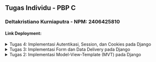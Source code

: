 ## Tugas Individu - PBP C
### Deltakristiano Kurniaputra - NPM: 2406425810
#### Link Deployment: 


<details><summary>Tugas 4: Implementasi Autentikasi, Session, dan Cookies pada Django</summary>


---
## **Q1:** Apa itu `Django AuthenticationForm`? Jelaskan juga kelebihan dan kekurangannya.

`AuthenticationForm` adalah komponen form autentikasi bawaan Django yang dirancang khusus untuk memfasilitasi proses login pengguna dengan cara yang aman dan efisien.

Kelebihan:

- Bisa langsung dipakai "off the shelf". Form ini dapat langsung diintegrasikan ke dalam aplikasi Django tanpa memerlukan konfigurasi yang rumit untuk classic common login.
Dari perspektif keamanan, Django telah membangun mekanisme perlindungan yang solid di dalam form ini. Sistem hashing password otomatis dan validasi kredensial pengguna sudah tertanam, sehingga meminimalkan potensi kerentanan keamanan umum dalam proses autentikasi.

- Selain itu, juga sudah terintegrasi dengan baik terhadap ekosistem Django. Hal ini memungkinkan sinkronisasi yang baik dengan session management, middleware, dan decorator seperti `@login_required`.
Ini juga memberikan pengalaman pengguna yang lebih baik dengan pesan error yang jelas dan informatif ketika terjadi kesalahan pada username atau password.

Kekurangan: 

- Fleksibilitas kustomisasi kurang karena off the shelf. Misalnya ketika membutuhkan fitur autentikasi yang lebih spesifik, seperti login berbasis email, OTP (One-Time Password), atau integrasi social login yang semuanya memerlukan form kustom.

- Desain visual juga belum bawaan. Karena tanpa styling bawaan, mengharuskan kita developer untuk menambahkan styling CSS dan desain UI sendiri.

- Fitur-fitur keamanan yang lebih advanced seperti two-factor authentication (2FA), CAPTCHA, atau rate limiting untuk mencegah brute force attack perlu diimplementasikan secara manual dan terpisah.
  
---
## **Q2:** Apa perbedaan antara autentikasi dan otorisasi? Bagaiamana Django mengimplementasikan kedua konsep tersebut?

Autentikasi: proses verifikasi identitas user untuk memastikan mereka adalah siapa yang mereka klaim melalui validasi kredensial seperti username dan password.

Otorisasi: menentukan hak akses pengguna, apa saja yang mereka bisa akses/lakukan, setelah autentikasi berhasil.

Django mengimplementasikan kedua konsep tersebut melalui modul `django.contrib.auth`. Untuk autentikasi, Django menyediakan `AuthenticationForm` dan middleware yang mengelola validasi sesi pengguna secara otomatis. 
Untuk otorisasi, Django menggunakan sistem izin berbasis role, pengelompokan grup, dan decorator seperti `@login_required` dan `@permission_required` untuk mengontrol akses terhadap view dan resource berdasarkan izin pengguna.

---
## **Q3:** Apa saja kelebihan dan kekurangan session dan cookies dalam konteks menyimpan state di aplikasi web?

Cookies:

- Keunggulan: Cookies disimpan langsung di browser pengguna, mengurangi beban pada server. Selama pengaturan tanggal expired tepat, cookies dapat mempertahankan data user lintas session browser. Aksesibilitas dari klien juga mudah melalui JavaScript, memberikan fleksibilitas dalam manipulasi data di front end.

- Kekurangan: Kapasitas penyimpanan terbatas hanya sekitar 4KB per cookie. Keamanan juga menjadi risiko karena cookies rentan terhadap manipulasi dan serangan seperti XSS atau CSRF jika tidak dienkripsi atau di-sign dengan baik. Setiap request HTTP mengirimkan cookies ke server, menambah overhead jaringan. Selain itu, pengguna atau browser dapat memblokir cookies berdasarkan pengaturan privasi mereka.

Session:

- Kelebihan: Data session disimpan di server, memberikan keamanan yang jauh lebih tinggi dan meminimalkan risiko manipulasi oleh pengguna. Session juga mendukung penyimpanan data dalam jumlah yang lebih besar dan lebih kompleks dibandingkan cookies, cocok untuk informasi sensitif atau terstruktur.

- Kekurangan: Setiap session memerlukan alokasi memori atau storage backend di server, meningkatkan beban infrastruktur terutama dengan jumlah pengguna aktif yang besar. Session memiliki waktu hidup yang relatif pendek dan tidak bertahan antar browser tanpa konfigurasi khusus. Session masih bergantung pada session ID yang umumnya disimpan dalam cookie untuk melacak identitas pengguna, sehingga tetap memiliki beberapa kerentanan inherited dari cookies.

---
## **Q4:** Apakah penggunaan cookies aman secara default dalam pengembangan web, atau apakah ada risiko potensial yang harus diwaspadai? Bagaimana Django menangani hal tersebut?

Cookies tidak aman secara default karena disimpan di browser pengguna dan rentan terhadap berbagai serangan. Risiko utama meliputi manipulasi cookie di mana pengguna dapat mengubah nilai cookie, session hijacking ketika penyerang mencuri session ID untuk mengakses akun pengguna, dan serangan XSS yang memungkinkan attacker membaca atau mengubah cookie melalui kode JavaScript berbahaya.

Django menerapkan beberapa lapisan perlindungan untuk mengamankan cookies. Signed cookies memastikan integritas data dengan mendeteksi jika cookie telah dimodifikasi. Flag HttpOnly mencegah akses cookie dari JavaScript, mengurangi risiko pencurian melalui XSS. Flag Secure memastikan cookies hanya dikirimkan melalui koneksi HTTPS terenkripsi, melindungi dari penyadapan di jalur transmisi.
Selain itu, Django mengimplementasikan CSRF token pada setiap form untuk memvalidasi bahwa request berasal dari aplikasi legitimate, bukan dari situs berbahaya pihak ketiga. Kombinasi mekanisme ini membuat penggunaan cookies untuk session dan autentikasi menjadi relatif aman, asalkan aplikasi berjalan di atas HTTPS dan best practices keamanan lainnya diterapkan dengan konsisten.


---

## **Q5:**  Jelaskan bagaimana cara kamu mengimplementasikan checklist di atas secara step-by-step (bukan hanya sekadar mengikuti tutorial).

Mirip seperti pengerjaan Tugas-tugas sebelumnya, saya mulai dengan tutorial dan bertanya kepada LLM (read: chatgpt/claude) untuk meningkatkan pemahaman dan bertanya hal yang membingungkan selama pengerjaan tugas ini. Step saya dalam pemenuhan checklist adalah seperti ini:

1. Mengintegrasikan `User` model dari `django.contrib.auth.models` untuk menghubungkan produk dengan pengguna, kemudian mengembangkan fungsi registrasi, login, dan logout di `views.py` menggunakan `UserCreationForm` dan `AuthenticationForm`.

2. Membuat template HTML untuk halaman registrasi, login, dan logout, serta mendaftarkan endpoint URL di `urls.py` untuk mengarahkan request ke fungsi-fungsi autentikasi yang sesuai.

3. Memodifikasi halaman utama untuk menampilkan informasi pengguna yang sedang login seperti username dan last_login melalui session atau cookies.

4. Membuat dua akun pengguna berbeda dan mengisi masing-masing dengan tiga produk dummy.

5. Melakukan commit ke GitHub, dan mendeploy ke PWS untuk production.

---
 
- [X] Mengimplementasikan fungsi registrasi, login, dan logout untuk memungkinkan pengguna mengakses aplikasi sebelumnya sesuai dengan status login/logoutnya.
- [X] Membuat dua (2) akun pengguna dengan masing-masing tiga (3) dummy data menggunakan model yang telah dibuat sebelumnya untuk setiap akun di lokal.
- [X] Menghubungkan model Product dengan User.
- [X] Menampilkan detail informasi pengguna yang sedang logged in seperti username dan menerapkan cookies seperti last_login pada halaman utama aplikasi.
- [X] Menjawab beberapa pertanyaan berikut pada README.md pada root folder (silakan modifikasi README.md yang telah kamu buat sebelumnya; tambahkan subjudul untuk setiap tugas).
  - [X] Apa itu Django AuthenticationForm? Jelaskan juga kelebihan dan kekurangannya.
  - [X] Apa perbedaan antara autentikasi dan otorisasi? Bagaimana Django mengimplementasikan kedua konsep tersebut?
  - [X] Apa saja kelebihan dan kekurangan session dan cookies dalam konteks menyimpan state di aplikasi web?
  - [X] Apakah penggunaan cookies aman secara default dalam pengembangan web, atau apakah ada risiko potensial yang harus diwaspadai? Bagaimana Django menangani hal tersebut?
  - [X] Jelaskan bagaimana cara kamu mengimplementasikan checklist di atas secara step-by-step (bukan hanya sekadar mengikuti tutorial).
- [X] Melakukan add-commit-push ke GitHub.

</details>

<details><summary>Tugas 3: Implementasi Form dan Data Delivery pada Django</summary>

---
## **Q1:** Jelaskan mengapa kita memerlukan data delivery dalam pengimplementasian sebuah platform?

Karena dalam pengimplementasian sebuah platform, kita perlu mengirimkan data dari satu komponen ke komponen lainnya. Dalam proses ini, data dapat dikirimkan dalam berbagai format seperti HTML, XML, dan JSON sesuai dengan kebutuhan dan kecocokan sistem. Format-format ini dirancang agar mudah dimengerti dan dapat diproses dengan cepat oleh program. Dengan menggunakan data delivery yang tepat, berbagai komponen sistem dapat saling berkomunikasi dengan efektif. 

---

## **Q2:** Menurutmu, mana yang lebih baik antara XML dan JSON? Mengapa JSON lebih populer dibandingkan XML?

Menurut saya pribadi, JSON jauh lebih intuitif dan mudah dipahami dibandingkan XML, bahkan tanpa background ataupun prior knowledge. Saya pertama kali tahu adanya JSON kurang dari setahun lalu saat seleksi RISTEK Data Science, dan langsung memahaminya saat pertama kali membacanya. Hal ini mungkin karena format key-value pairs JSON lebih sederhana, sedangkan XML memiliki struktur yang lebih kompleks dengan banyak tag pembuka dan penutup.



Dari segi penggunaan praktis, saya jarang menemukan project yang masih menggunakan XML. Dalam project, konvensi merupakan hal yang penting, dan mungkin, dugaan saya, XML menjadi jarang digunakan karena sedikit orang yang memakainya, sehingga tercipta siklus di mana semakin sedikit adoption, semakin jarang orang memilihnya (bukan konvensi). Selain itu, JSON juga memiliki dukungan yang lebih luas dari hampir semua bahasa pemrograman modern, membuat JSON menjadi pilihan yang lebih praktis dan relevan untuk pengembangan aplikasi saat ini.

---
## **Q3:** Jelaskan fungsi dari method `is_valid()` pada form Django dan mengapa kita membutuhkan method tersebut?
Method `is_valid()` pada form Django digunakan untuk memvalidasi data yang dikirimkan oleh pengguna melalui form. Method ini memeriksa apakah semua data telah memenuhi kriteria yang didefinisikan dan mengembalikan nilai `True` jika valid atau `False` jika tidak.

Kita membutuhkan `is_valid()` karena method ini memastikan keamanan dan integritas data sebelum disimpan ke database. Dengan memvalidasi data terlebih dahulu, kita dapat mencegah data yang tidak aman atau tidak sesuai format dari masuk ke sistem, menghindari error aplikasi, dan memberikan feedback yang jelas kepada pengguna jika ada kesalahan input. Seperti yang terlihat dalam tutorial, pada fungsi `create_news`, form hanya akan disimpan ke database ketika `is_valid()` mengembalikan `True` dan request method adalah POST.

---

## **Q4:** Mengapa kita membutuhkan `csrf_token` saat membuat form di Django? Apa yang dapat terjadi jika kita tidak menambahkan `csrf_token` pada form Django? Bagaimana hal tersebut dapat dimanfaatkan oleh penyerang?

`csrf_token` adalah token keamanan yang di-generate otomatis oleh Django untuk melindungi aplikasi dari serangan CSRF (Cross-Site Request Forgery). Token ini memastikan bahwa form yang di-submit benar-benar berasal dari aplikasi kita, bukan dari situs lain yang sekiranya berbahaya.

`csrf_token` bekerja dengan cara menyisipkan token unik yang acak ke dalam setiap permintaan POST. Karena penyerang tidak memiliki akses ke token yang sah milik pengguna, mereka tidak dapat membuat permintaan palsu yang akan diterima oleh server. Dengan mekanisme ini, Django memastikan bahwa hanya permintaan yang memiliki token yang tepat yang akan diproses.

Tanpa `csrf_token`, aplikasi menjadi rentan terhadap serangan. Penyerang dapat membuat situs palsu dengan form tersembunyi yang secara otomatis terkirim ketika pengguna mengunjungi situs mereka. Jika pengguna masih login di aplikasi kita, request akan dikirimkan dengan kredensial login pengguna yang valid, memungkinkan penyerang untuk melakukan aksi tanpa persetujuan pengguna seperti mengubah data pribadi, menghapus konten, atau melakukan transaksi. Dengan `csrf_token`, Django memvalidasi bahwa request benar-benar dari aplikasi kita sendiri, sehingga mencegah serangan semacam ini terjadi.

---

## **Q5:** Jelaskan bagaimana cara kamu mengimplementasikan checklist di atas secara step-by-step (bukan hanya sekadar mengikuti tutorial).

Mirip seperti pengerjaan Tugas 2 sebelumnya, saya mulai dengan tutorial dan bertanya kepada LLM (read: chatgpt/claude) untuk meningkatkan pemahaman dan bertanya hal yang membingungkan selama pengerjaan tugas ini. Step saya dalam pemenuhan checklist adalah seperti ini:

1. Membuat fungsi view dan URL routing untuk menampilkan data `Product` dalam berbagai format (`XML`, `JSON`, `XML by ID`, dan `JSON by ID`) sesuai contoh tutorial.
2. Menambahkan halaman `/add-product` dengan form untuk membuat `Product` baru dan halaman `/product/<str:id>` untuk detail `Product`.
3. Mendokumentasikan jawaban pertanyaan dalam `README.md`.
4. Melakukan pengujian API `GET` via POSTMAN.
5. Commit ke GitHub dan deployment ke PWS.

---

## **Q6:** Apakah ada feedback untuk asdos di tutorial 2 yang sudah kalian kerjakan?

Sudah sangat baik, hampir semua komponen dalam tugas dapat dipelajari dari tutorial 👍👍👍

Cuma mungkin another feedback sedikit, it'd be nice kalau di tiap sesi tutorial dijelaskan juga sisi "why"-nya. I assume ini tidak dijelaskan karena harapannya mahasiswa mencari sendiri untuk menjawab tugas secara mandiri. Namun menurut saya pribadi, dalam sesi pembelajaran, agar pelajaran lebih "nyantol" ke mahasiswa, perlu diterangkan "why" dari each major steps. I think that'd really help enhance the learning experience by a significant margin.

---
## Postman:
<img width="1280" height="683" alt="gambar-t3-xml-id" src="gambar-t3-xml-id.jpg" />
<img width="1280" height="683" alt="gambar-t3-xml" src="gambar-t3-xml.jpg" />
<img width="1280" height="683" alt="gambar-t3-json-id" src="gambar-t3-json-id.jpg" />
<img width="1280" height="683" alt="gambar-t3-json" src="gambar-t3-json.jpg" />

(Kalo gabisa diakses, buka aja file `gambar-t3-<format>` yang ada di repo ini)

---
### Checklist Tugas

- [X] Tambahkan 4 fungsi `views` baru untuk melihat objek yang sudah ditambahkan dalam format:
    - [X] XML
    - [X] JSON
    - [X] XML by ID
    - [X] JSON by ID
- [X] Buat **routing URL** untuk masing-masing `views` yang telah ditambahkan.
- [X] Buat halaman yang menampilkan data objek model. Halaman ini harus memiliki:
    - [X] Tombol "Add" yang akan mengarah ke halaman formulir.
    - [X] Tombol "Detail" pada setiap data objek model untuk menampilkan halaman detail objek.
- [X] Buat halaman **formulir** untuk menambahkan objek model pada aplikasi sebelumnya.
- [X] Buat halaman yang menampilkan detail dari setiap data objek model.
- [X] Jawab pertanyaan-pertanyaan berikut pada berkas `README.md` di _root folder_:
    - [X] Mengapa kita memerlukan **data delivery** dalam pengimplementasian sebuah _platform_?
    - [X] Mana yang lebih baik antara **XML** dan **JSON**? Mengapa **JSON** lebih populer dibandingkan **XML**?
    - [X] Jelaskan fungsi dari method `is_valid()` pada formulir Django dan mengapa kita membutuhkannya.
    - [X] Mengapa kita membutuhkan `csrf_token` saat membuat formulir di Django? Apa yang dapat terjadi jika tidak ada `csrf_token`? Bagaimana hal ini dapat dimanfaatkan oleh penyerang?
    - [X] Jelaskan implementasi **_step-by-step_** dari daftar periksa di atas.
    - [X] Berikan _feedback_ untuk asdos pada tutorial 2.
- [X] Akses keempat URL di poin 2 menggunakan **Postman**.
- [X] Buat **_screenshot_** dari hasil akses URL pada Postman dan tambahkan ke `README.md`.
- [X] Lakukan `add-commit-push` ke GitHub.
</details>

<details><summary>Tugas 2: Implementasi Model-View-Template (MVT) pada Django</summary>


---
## **Q1:** Jelaskan bagaimana cara kamu mengimplementasikan checklist secara step-by-step (bukan hanya sekadar mengikuti tutorial).

- Pertama buka tutorial, `print as pdf`, lalu saya upload tutorial ke chatgpt/claude buat memberikan chatgpt/claude context akan pekerjaan saya. Tujuannya adalah ketika ada error atau istilah yang belum pernah dengar atau penjelasan yang saya rasa membingungkan, saya bisa tanya chatgpt/claude. Better, saya bisa konfigurasikan cara penjelasannya sesuai preferensi saya agar saya lebih mudah memahaminya (saya lebih mudah paham jika dijelaskan dengan pendekatan seperti ini: Misal ada sebongkah lines of codes, saya ingin tahu alasan kenapa diperlukan those line of codes dan apa impactnya terhadap goal overall, dan contoh langsung supaya lebih terbayang. Dengan pendekatan penjelasan ini, saya jadi jauh lebih memahami materi, dan chatgpt/claude easily help me done that.)
- Saya lalu baca sekilas checklist tugas, apa aja yang diharapkan untuk dilakukan, tanya chatgpt/claude juga kalau tidak paham maksudnya apa.
- Mengimplementasikan setiap step dari tutorial, lalu setiap ada perubahan (perbedaan dengan tugas), saya langsung edit implementasi tutorial sesuai dengan tugas.
- Selama local server udah bisa di run, especially saat mengedit file `html`, saya selalu check di lokal bagaimana perubahan yang lakukan berdampak ke presentasi dari webnya. Supaya lebih kebayang each line of htmlnya gunanya untuk apa.

Berikut langkah-langkahnya untuk menyelesaikan checklist:

1. Pertama mengikuti seperti tutorial dulu, menyiapkan folder project baru dengan Python virtual environment, file `requirements.txt`, dan menginstall semua dependency yang dibutuhkan.
2. Membuat project Django `nextjersey` menggunakan `django-admin startproject`, kemudian mengkonfigurasi `settings.py` untuk menghubungkan dengan database dan menyiapkan `git` serta `github` untuk version control.
3. Menjalankan arsitektur *MVT dengan membuat aplikasi `main`, mendefinisikan model `Product` pada `models.py`, dan melakukan migrasi untuk menerapkannya ke database.
4. Membuat template HTML dalam direktori `template` dan mengatur sistem routing URL melalui `views.py` di aplikasi `main` serta `urls.py` di level project dan aplikasi.
5. Melakukan deployment ke PWS.

---



## **Q2:** Buatlah bagan yang berisi request client ke web aplikasi berbasis Django beserta responnya dan jelaskan pada bagan tersebut kaitan antara urls.py, views.py, models.py, dan berkas html.

\
<img width="1019" height="660" alt="gambar-t2" src="gambar-t2.png" />
(Made in Miro)
(Kalo gabisa diakses, buka aja file `gambar-t2.png` yang ada di repo ini)

Alur: 
1. User kirim request URL
2. urls.py cocokkan URL lalu menentukan view mana yang dijalankan
3. views.py jalanin -> minta data ke models.py
4. models.py ambil data dari database → kembalikan ke views.py
4. views.py kirim data ke filename.html → template render jadi HTML
5. views.py ambil HTML dari template → di wrap jadi HTTP Response
6. Kirim response ke browser user
7. user sekarang bisa lihat web pagenya

---

## **Q3:** Jelaskan peran `settings.py` dalam proyek Django!

`settings.py` adalah file konfigurasi utama di Django yang fungsinya adalah untuk mengatur (as the name suggests, settings) semua aspek jalannya aplikasi sesuai dengan kebutuhan proyek. Konfigurasi tersebut contoh-contohnya:

1. Database: mengatur koneksi database (engine, nama DB, user, password, host, port)
2. Installed Apps: mendaftar aplikasi bawaan Django dan aplikasi custom yang digunakan
3. Middleware: mengatur layer pemrosesan untuk setiap request dan response
4. Static & Media Files: menentukan lokasi static file (CSS, JS, gambar) dan file upload user
5. Security: konfigurasi keamanan seperti `SECRET_KEY`, `ALLOWED_HOSTS`, CSRF protection, dan autentikasi
6. Debugging: mengaktifkan atau menonaktifkan mode debug untuk development
7. Internationalization: mengatur bahasa aplikasi (`LANGUAGE_CODE`) dan zona waktu (`TIME_ZONE`), yang mana berguna juga kalau mau menggunakan format mata uang negara tertentu.

---
## **Q4:** Bagaimana cara kerja migrasi database di Django?

1. Pertama, command `python manage.py makemigrations` akan membuat Django membaca perubahan model pada models.py lalu membuat file migrasi. File migrasi adalah file berisi instruksi SQL tetapi dalam bentuk Python.
2. Command `python manage.py migrate` akan menerjemahkan file migrasi tadi menjadi perintah SQL yang dijalankan ke database.
3. Lalu catatan migrasi tersebut disimpan di `migrations`, sehingga tidak perlu dieksekusi dua kali.

---
## **Q5:**  Menurut Anda, dari semua framework yang ada, mengapa framework Django dijadikan permulaan pembelajaran pengembangan perangkat lunak?

Karena relatif mudah untuk pemula. Apalagi dalam konteks FASILKOM UI, kita semua start dengan belajar python di Dasar Dasar Pemrograman 1 sehingga menggunakan django akan sangat mudah karena django adalah python-based. Lalu sepertinya django sudah banyak mengatur hal di belakang layar (semacam abstraction gitu) jadinya gabanyak hal yang perlu di atur from scratch oleh developer. Cocok untuk pemula

---
## **Q6:**  Apakah ada feedback untuk asisten dosen tutorial 1 yang telah kamu kerjakan sebelumnya?

Jujur tutorialnya sudah bagus sekali dan penjelasannya cukup mudah dipahami. Cuma mungkin diberi tambahan seperti tips & trick yang sekiranya bermanfaat. Misalnya untuk setiap perubahan cek di local. Itu orang awam belum tentu mengerti (saya awalnya tidak kepikiran sampai diberi tahu teman saya). I guess it’s nice kalau disampaikan explicitly.

---

# Checklist Tugas

- [X] Membuat sebuah proyek Django baru.
- [X] Membuat aplikasi dengan nama main pada proyek tersebut.
- [X] Melakukan routing pada proyek agar dapat menjalankan aplikasi main.
- [X] Membuat model pada aplikasi main dengan nama Product dan memiliki atribut wajib sebagai berikut.
  - [X] name sebagai nama item dengan tipe CharField.
  - [X] price sebagai harga item dengan tipe IntegerField.
  - [X] description sebagai deskripsi item dengan tipe TextField.
  - [X] thumbnail sebagai gambar item dengan tipe URLField.
  - [X] category sebagai kategori item dengan tipe CharField.
  - [X] is_featured sebagai status unggulan item dengan tipe BooleanField.
- [X] Membuat sebuah fungsi pada views.py untuk dikembalikan ke dalam sebuah template HTML yang menampilkan nama aplikasi serta nama dan kelas kamu.
- [X] Membuat sebuah routing pada urls.py aplikasi main untuk memetakan fungsi yang telah dibuat pada views.py.
- [X] Melakukan deployment ke PWS terhadap aplikasi yang sudah dibuat sehingga nantinya dapat diakses oleh teman-temanmu melalui Internet.
- [X] Membuat sebuah README.md yang berisi tautan menuju aplikasi PWS yang sudah di-deploy, serta jawaban dari beberapa pertanyaan berikut.
  - [X] Jelaskan bagaimana cara kamu mengimplementasikan checklist di atas secara step-by-step (bukan hanya sekadar mengikuti tutorial).
  - [X] Buatlah bagan yang berisi request client ke web aplikasi berbasis Django beserta responnya dan jelaskan pada bagan tersebut kaitan antara urls.py, views.py, models.py, dan berkas html.
  - [X] Jelaskan peran settings.py dalam proyek Django!
  - [X] Bagaimana cara kerja migrasi database di Django?
  - [X] Menurut Anda, dari semua framework yang ada, mengapa framework Django dijadikan permulaan pembelajaran pengembangan perangkat lunak?
  - [X] Apakah ada feedback untuk asisten dosen tutorial 1 yang telah kamu kerjakan sebelumnya?

</details>
